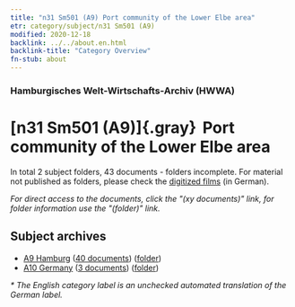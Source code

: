 ```yaml
---
title: "n31 Sm501 (A9) Port community of the Lower Elbe area"
etr: category/subject/n31 Sm501 (A9)
modified: 2020-12-18
backlink: ../../about.en.html
backlink-title: "Category Overview"
fn-stub: about
---
```


### Hamburgisches Welt-Wirtschafts-Archiv (HWWA)
# [n31 Sm501 (A9)]{.gray}&#8201; Port community of the Lower Elbe area&#160; 





In total 2 subject folders, 43 documents - folders incomplete.
For material not published as folders, please check the [digitized films](/film/h1_sh) (in German).

_For direct access to the documents, click the "(xy documents)" link, for folder information use the "(folder)" link._

## Subject archives


- [A9 Hamburg](../../../geo/about.en.html#A9) (<a href="https://dfg-viewer.de/show/?tx_dlf[id]=https://pm20.zbw.eu/mets/sh/1409xx/140905/1455xx/145564/public.mets.en.xml" target="_blank">40 documents</a>) ([folder](http://purl.org/pressemappe20/folder/sh/140905,145564))
- [A10 Germany](../../../geo/about.en.html#A10) (<a href="https://dfg-viewer.de/show/?tx_dlf[id]=https://pm20.zbw.eu/mets/sh/1261xx/126128/1455xx/145564/public.mets.en.xml" target="_blank">3 documents</a>) ([folder](http://purl.org/pressemappe20/folder/sh/126128,145564))


_* The English category label is an unchecked automated translation of the German label._

